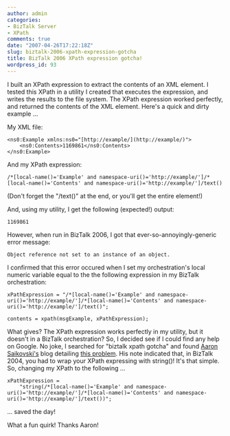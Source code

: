 ```yaml
---
author: admin
categories:
- BizTalk Server
- XPath
comments: true
date: "2007-04-26T17:22:18Z"
slug: biztalk-2006-xpath-expression-gotcha
title: BizTalk 2006 XPath expression gotcha!
wordpress_id: 93
---
```


I built an XPath expression to extract the contents of an XML element. I tested this XPath in a utility I created that executes the expression, and writes the results to the file system. The XPath expression worked perfectly, and returned the contents of the XML element. Here's a quick and dirty example ...

My XML file:

	<ns0:Example xmlns:ns0="[http://example/](http://example/)">  
		<ns0:Contents>1169861</ns0:Contents>  
	</ns0:Example>

And my XPath expression:

	/*[local-name()='Example' and namespace-uri()='http://example/']/*[local-name()='Contents' and namespace-uri()='http://example/']/text()

(Don't forget the "/text()" at the end, or you'll get the entire element!)

And, using my utility, I get the following (expected!) output:

	1169861

However, when run in BizTalk 2006, I got that ever-so-annoyingly-generic error message:

	Object reference not set to an instance of an object.

I confirmed that this error occured when I set my orchestration's local numeric variable equal to the the following expression in my BizTalk orchestration:

	xPathExpression = "/*[local-name()='Example' and namespace-uri()='http://example/']/*[local-name()='Contents' and namespace-uri()='http://example/']/text()";
 
	contents = xpath(msgExample, xPathExpression);

What gives? The XPath expression works perfectly in my utility, but it doesn't in a BizTalk orchestration? So, I decided see if I could find any help on Google. No joke, I searched for "biztalk xpath gotcha" and found [Aaron Saikovski's](http://ruskydotnet.blogspot.com/) blog detailing [this problem](http://ruskydotnet.blogspot.com/2006/04/biztalk-2004-xpath-expression-gotcha.html). His note indicated that, in BizTalk 2004, you had to wrap your XPath expressing with string()! It's that simple. So, changing my XPath to the following ...

	xPathExpression =
		"string(/*[local-name()='Example' and namespace-uri()='http://example/']/*[local-name()='Contents' and namespace-uri()='http://example/']/text())";

... saved the day!

What a fun quirk! Thanks Aaron!
